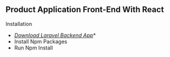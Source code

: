 ## Product Application Front-End With React

Installation
- *[Download Laravel Backend App](https://github.com/tonmoy1a/laravel-react-wallet-backend)**
- Install Npm Packages
- Run Npm Install